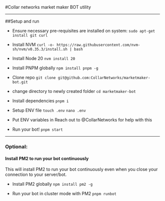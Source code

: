 #Collar networks market maker BOT utility

---

##Setup and run

- Ensure necessary pre-requisites are installed on system:
  `sudo apt-get install git curl`

- Install NVM
  `curl -o- https://raw.githubusercontent.com/nvm-sh/nvm/v0.35.3/install.sh | bash`

- Install Node 20
  `nvm install 20`

- Install PNPM globally
  `npm install pnpm -g`

- Clone repo
  `git clone git@github.com:CollarNetworks/marketmaker-bot.git`

- change directory to newly created folder
  `cd marketmaker-bot`

- Install dependencies
  `pnpm i`

- Setup ENV file
  `touch .env`
  `nano .env`

- Put ENV variables in
  Reach out to @CollarNetworks for help with this

- Run your bot!
  `pnpm start`

---

### Optional:

#### Install PM2 to run your bot continuously

This will install PM2 to run your bot continuously even when you close your connection to your server/bot.

- Install PM2 globally
  `npm install pm2 -g`

- Run your bot in cluster mode with PM2
  `pnpm runbot`
